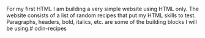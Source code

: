 For my first HTML I am building a very simple website using HTML only. The website consists of a list of random recipes that put my HTML skills to test. Paragraphs, headers, bold, italics, etc. are some of the building blocks I will be using.# odin-recipes

